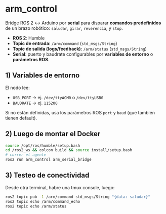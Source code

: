 # arm_control

Bridge ROS 2 ↔ Arduino por **serial** para disparar **comandos predefinidos** de un brazo robótico: `saludar`, `girar`, `reverencia`, y `stop`.

- **ROS 2**: Humble
- **Topic de entrada**: `/arm/command` (`std_msgs/String`)
- **Topic de salida (logs/feedback)**: `/arm/status` (`std_msgs/String`)
- **Serial**: puerto y baudrate configurables por **variables de entorno** o **parámetros ROS**.

## 1) Variables de entorno

El nodo lee:

- `USB_PORT` → ej. `/dev/ttyACM0` o `/dev/ttyUSB0`
- `BAUDRATE` → ej. `115200`

Si no están definidas, usa los parámetros ROS `port` y `baud` (que también tienen default).

## 2) Luego de montar el  Docker

 ```bash
source /opt/ros/humble/setup.bash
cd /ros2_ws && colcon build && source install/setup.bash
# correr el agente
ros2 run arm_control arm_serial_bridge
 ```

 ## 3) Testeo de conectividad

 Desde otra terminal, habre una tmux console, luego:
  ```bash
ros2 topic pub -1 /arm/command std_msgs/String "{data: saludar}"
ros2 topic echo /arm/command_echo
ros2 topic echo /arm/status
 ```